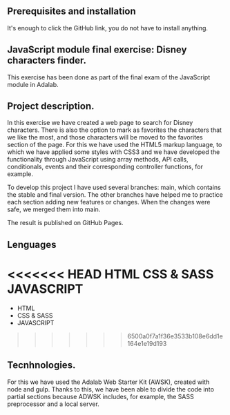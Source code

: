 ## Prerequisites and installation
It's enough to click the GitHub link, you do not have to install anything.

## JavaScript module final exercise: Disney characters finder.
This exercise has been done as part of the final exam of the JavaScript module in Adalab.

## Project description.
In this exercise we have created a web page to search for Disney characters. There is also the option to mark as favorites the characters that we like the most, and those characters will be moved to the favorites section of the page. For this we have used the HTML5 markup language, to which we have applied some styles with CSS3 and we have developed the functionality through JavaScript using array methods, API calls, conditionals, events and their corresponding controller functions, for example.

To develop this project I have used several branches: main, which contains the stable and final version. The other branches have helped me to practice each section adding new features or changes. When the changes were safe, we merged them into main.

The result is published on GitHub Pages.

## Lenguages
<<<<<<< HEAD
HTML
CSS & SASS
JAVASCRIPT
=======
- HTML
- CSS & SASS
- JAVASCRIPT
>>>>>>> 6500a0f7a1f36e3533b108e6dd1e164e1e19d193

## Tecnhnologies.
For this we have used the Adalab Web Starter Kit (AWSK), created with node and gulp. Thanks to this, we have been able to divide the code into partial sections because ADWSK includes, for example, the SASS preprocessor and a local server.
